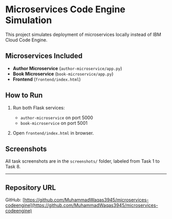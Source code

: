 # Microservices Code Engine Simulation

This project simulates deployment of microservices locally instead of IBM Cloud Code Engine.

## Microservices Included

- **Author Microservice** (`author-microservice/app.py`)
- **Book Microservice** (`book-microservice/app.py`)
- **Frontend** (`frontend/index.html`)

## How to Run

1. Run both Flask services:
   - `author-microservice` on port 5000
   - `book-microservice` on port 5001

2. Open `frontend/index.html` in browser.

## Screenshots

All task screenshots are in the `screenshots/` folder, labeled from Task 1 to Task 8.

---

## Repository URL

GitHub: [https://github.com/MuhammadWaqas3945/microservices-codeengine](https://github.com/MuhammadWaqas3945/microservices-codeengine)
